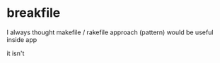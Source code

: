 # breakfile
I always thought makefile / rakefile approach (pattern) would be useful inside app

it isn't
